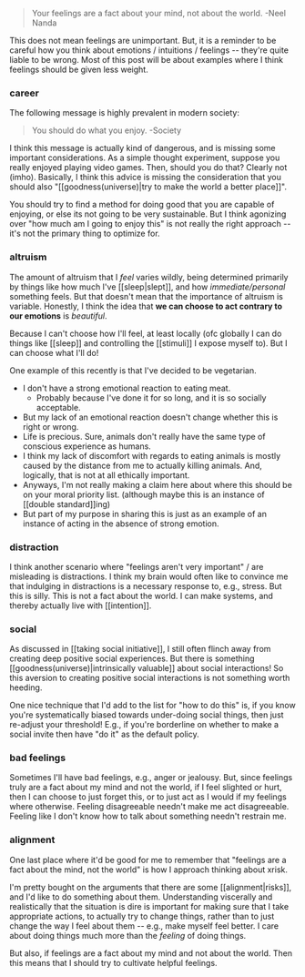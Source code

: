 > Your feelings are a fact about your mind, not about the world.
-Neel Nanda

This does not mean feelings are unimportant. But, it is a reminder to be careful how you think about emotions / intuitions / feelings -- they're quite liable to be wrong. Most of this post will be about examples where I think feelings should be given less weight.

### career
The following message is highly prevalent in modern society: 
> You should do what you enjoy. -Society

I think this message is actually kind of dangerous, and is missing some important considerations. 
As a simple thought experiment, suppose you really enjoyed playing video games. Then, should you do that? Clearly not (imho). Basically, I think this advice is missing the consideration that you should also "[[goodness(universe)|try to make the world a better place]]".

You should try to find a method for doing good that you are capable of enjoying, or else its not going to be very sustainable. But I think agonizing over "how much am I going to enjoy this" is not really the right approach -- it's not the primary thing to optimize for. 

### altruism
The amount of altruism that I *feel* varies wildly, being determined primarily by things like how much I've [[sleep|slept]], and how *immediate/personal* something feels.
But that doesn't mean that the importance of altruism is variable.
Honestly, I think the idea that **we can choose to act contrary to our emotions** is *beautiful*.

Because I can't choose how I'll feel, at least locally (ofc globally I can do things like [[sleep]] and controlling the [[stimuli]] I expose myself to). But I can choose what I'll do!

One example of this recently is that I've decided to be vegetarian.
- I don't have a strong emotional reaction to eating meat. 
	- Probably because I've done it for so long, and it is so socially acceptable.
- But my lack of an emotional reaction doesn't change whether this is right or wrong.
- Life is precious. Sure, animals don't really have the same type of conscious experience as humans.
- I think my lack of discomfort with regards to eating animals is mostly caused by the distance from me to actually killing  animals. And, logically, that is not at all ethically important.
- Anyways, I'm not really making a claim here about where this should be on your moral priority list. (although maybe this is an instance of [[double standard]]ing)
- But part of my purpose in sharing this is just as an example of an instance of acting in the absence of strong emotion.

### distraction
I think another scenario where "feelings aren't very important"  / are misleading is distractions.
I think my brain would often like to convince me that indulging in distractions is a necessary response to, e.g., stress. But this is silly. This is not a fact about the world. I can make systems, and thereby actually live with [[intention]].

### social
As discussed in [[taking social initiative]], I still often flinch away from creating deep positive social experiences. But there is something [[goodness(universe)|intrinsically valuable]] about social interactions! So this aversion to creating positive social interactions is not something worth heeding.

One nice technique that I'd add to the list for "how to do this" is, if you know
you're systematically biased towards under-doing social things, then just
re-adjust your threshold! E.g., if you're borderline on whether to make a social
invite then have "do it" as the default policy.

### bad feelings
Sometimes I'll have bad feelings, e.g., anger or jealousy. But, since feelings truly are a fact about my mind and not the world, if I feel slighted or hurt, then I can choose to just forget this, or to just act as I would if my feelings where otherwise. Feeling disagreeable needn't make me act disagreeable. Feeling like I don't know how to talk about something needn't restrain me.

### alignment
One last place where it'd be good for me to remember that "feelings are a fact about the mind, not the world" is how I approach thinking about xrisk.

I'm pretty bought on the arguments that there are some [[alignment|risks]], and I'd like to do something about them. Understanding viscerally and realistically that the situation is dire is important for making sure that I take appropriate actions, to actually try to change things, rather than to just change the way I feel about them -- e.g., make myself feel better. I care about doing things much more than the *feeling* of doing things.

But also, if feelings are a fact about my mind and not about the world. Then this means that I should try to cultivate helpful feelings. 
